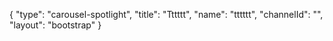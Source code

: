 {
    "type": "carousel-spotlight",
    "title": "Tttttt",
    "name": "tttttt",
    "channelId": "",
    "layout": "bootstrap"
}